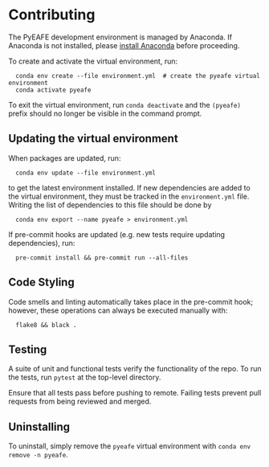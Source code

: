 # Contributing
The PyEAFE development environment is managed by Anaconda.
If Anaconda is not installed,
please [install Anaconda](https://docs.continuum.io/anaconda/install/)
before proceeding.

To create and activate the virtual environment, run:
```
  conda env create --file environment.yml  # create the pyeafe virtual environment
  conda activate pyeafe
```
To exit the virtual environment,
run `conda deactivate` and the `(pyeafe)` prefix should no longer be visible in the command prompt.


## Updating the virtual environment
When packages are updated, run:
```
  conda env update --file environment.yml
```
to get the latest environment installed.
If new dependencies are added to the virtual environment,
they must be tracked in the `environment.yml` file.
Writing the list of dependencies to this file should be done by
```
  conda env export --name pyeafe > environment.yml
```

If pre-commit hooks are updated (e.g. new tests require updating dependencies),
run:
```
  pre-commit install && pre-commit run --all-files
```


## Code Styling
Code smells and linting automatically takes place in the pre-commit hook;
however, these operations can always be executed manually with:
```
  flake8 && black .
```


## Testing
A suite of unit and functional tests verify the functionality of the repo.
To run the tests, run `pytest` at the top-level directory.

Ensure that all tests pass before pushing to remote.
Failing tests prevent pull requests from being reviewed and merged.


## Uninstalling
To uninstall, simply remove the `pyeafe` virtual environment with
`conda env remove -n pyeafe`.
